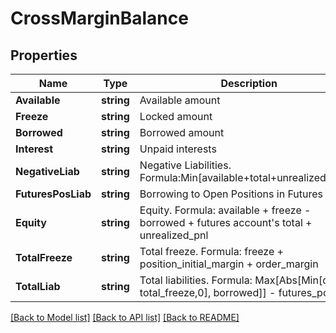 # CrossMarginBalance

## Properties

Name | Type | Description | Notes
------------ | ------------- | ------------- | -------------
**Available** | **string** | Available amount | [optional] 
**Freeze** | **string** | Locked amount | [optional] 
**Borrowed** | **string** | Borrowed amount | [optional] 
**Interest** | **string** | Unpaid interests | [optional] 
**NegativeLiab** | **string** | Negative Liabilities. Formula:Min[available+total+unrealized_pnl,0] | [optional] 
**FuturesPosLiab** | **string** | Borrowing to Open Positions in Futures | [optional] 
**Equity** | **string** | Equity. Formula: available + freeze - borrowed + futures account&#39;s total + unrealized_pnl | [optional] 
**TotalFreeze** | **string** | Total freeze. Formula: freeze + position_initial_margin + order_margin | [optional] 
**TotalLiab** | **string** | Total liabilities. Formula: Max[Abs[Min[quity - total_freeze,0], borrowed]] - futures_pos_liab | [optional] 

[[Back to Model list]](../README.md#documentation-for-models) [[Back to API list]](../README.md#documentation-for-api-endpoints) [[Back to README]](../README.md)


